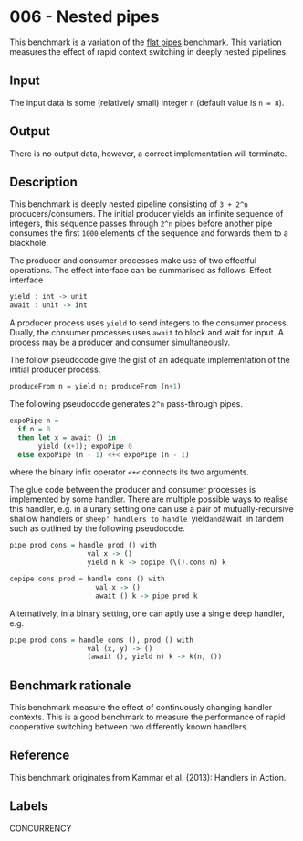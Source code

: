 # 006 - Nested pipes

This benchmark is a variation of the [flat pipes](005_flatpipes.md)
benchmark. This variation measures the effect of rapid context
switching in deeply nested pipelines.

## Input

The input data is some (relatively small) integer `n` (default value
is `n = 8`).

## Output

There is no output data, however, a correct implementation will
terminate.

## Description

This benchmark is deeply nested pipeline consisting of `3 + 2^n`
producers/consumers. The initial producer yields an infinite sequence
of integers, this sequence passes through `2^n` pipes before another
pipe consumes the first `1000` elements of the sequence and forwards
them to a blackhole.

The producer and consumer processes make use of two effectful
operations. The effect interface can be summarised as follows.  Effect
interface

```haskell
yield : int -> unit
await : unit -> int
```

A producer process uses `yield` to send integers to the consumer
process. Dually, the consumer processes uses `await` to block and wait
for input. A process may be a producer and consumer simultaneously.

The follow pseudocode give the gist of an adequate implementation of
the initial producer process.

```haskell
produceFrom n = yield n; produceFrom (n+1)
```

The following pseudocode generates `2^n` pass-through pipes.
```haskell
expoPipe n =
  if n = 0
  then let x = await () in
       yield (x+1); expoPipe 0
  else expoPipe (n - 1) <+< expoPipe (n - 1)
```
where the binary infix operator `<+<` connects its two arguments.

The glue code between the producer and consumer processes is
implemented by some handler. There are multiple possible ways to
realise this handler, e.g. in a unary setting one can use a pair of
mutually-recursive shallow handlers or `sheep' handlers to handle
`yield` and `await` in tandem such as outlined by the following
pseudocode.

```haskell
pipe prod cons = handle prod () with
                   val x -> ()
                   yield n k -> copipe (\().cons n) k

copipe cons prod = handle cons () with
                     val x -> ()
                     await () k -> pipe prod k
```
Alternatively, in a binary setting, one can aptly use
a single deep handler, e.g.


```haskell
pipe prod cons = handle cons (), prod () with
                   val (x, y) -> ()
                   (await (), yield n) k -> k(n, ())
```

## Benchmark rationale

This benchmark measure the effect of continuously changing handler
contexts. This is a good benchmark to measure the performance of rapid
cooperative switching between two differently known handlers.

## Reference

This benchmark originates from Kammar et al. (2013): Handlers in
Action.

## Labels

CONCURRENCY
